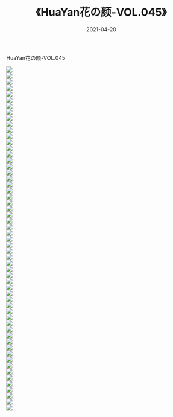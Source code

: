 ﻿---
layout: post
title:  《HuaYan花の颜-VOL.045》
date:   2021-04-20
img: http://img.660000.xyz/Sharelink/网络美图/2021/HuaYan花の颜-VOL.045/000.jpg
categories: [美女, 清纯, 唯美]
---

HuaYan花の颜-VOL.045

  ![](http://img.660000.xyz/Sharelink/网络美图/2021/HuaYan花の颜-VOL.045/001.jpg) <br> ![](http://img.660000.xyz/Sharelink/网络美图/2021/HuaYan花の颜-VOL.045/002.jpg) <br> ![](http://img.660000.xyz/Sharelink/网络美图/2021/HuaYan花の颜-VOL.045/003.jpg) <br> ![](http://img.660000.xyz/Sharelink/网络美图/2021/HuaYan花の颜-VOL.045/004.jpg) <br> ![](http://img.660000.xyz/Sharelink/网络美图/2021/HuaYan花の颜-VOL.045/005.jpg) <br> ![](http://img.660000.xyz/Sharelink/网络美图/2021/HuaYan花の颜-VOL.045/006.jpg) <br> ![](http://img.660000.xyz/Sharelink/网络美图/2021/HuaYan花の颜-VOL.045/007.jpg) <br> ![](http://img.660000.xyz/Sharelink/网络美图/2021/HuaYan花の颜-VOL.045/008.jpg) <br> ![](http://img.660000.xyz/Sharelink/网络美图/2021/HuaYan花の颜-VOL.045/009.jpg) <br> ![](http://img.660000.xyz/Sharelink/网络美图/2021/HuaYan花の颜-VOL.045/010.jpg) <br> ![](http://img.660000.xyz/Sharelink/网络美图/2021/HuaYan花の颜-VOL.045/011.jpg) <br> ![](http://img.660000.xyz/Sharelink/网络美图/2021/HuaYan花の颜-VOL.045/012.jpg) <br> ![](http://img.660000.xyz/Sharelink/网络美图/2021/HuaYan花の颜-VOL.045/013.jpg) <br> ![](http://img.660000.xyz/Sharelink/网络美图/2021/HuaYan花の颜-VOL.045/014.jpg) <br> ![](http://img.660000.xyz/Sharelink/网络美图/2021/HuaYan花の颜-VOL.045/015.jpg) <br> ![](http://img.660000.xyz/Sharelink/网络美图/2021/HuaYan花の颜-VOL.045/016.jpg) <br> ![](http://img.660000.xyz/Sharelink/网络美图/2021/HuaYan花の颜-VOL.045/017.jpg) <br> ![](http://img.660000.xyz/Sharelink/网络美图/2021/HuaYan花の颜-VOL.045/018.jpg) <br> ![](http://img.660000.xyz/Sharelink/网络美图/2021/HuaYan花の颜-VOL.045/019.jpg) <br> ![](http://img.660000.xyz/Sharelink/网络美图/2021/HuaYan花の颜-VOL.045/020.jpg) <br> ![](http://img.660000.xyz/Sharelink/网络美图/2021/HuaYan花の颜-VOL.045/021.jpg) <br> ![](http://img.660000.xyz/Sharelink/网络美图/2021/HuaYan花の颜-VOL.045/022.jpg) <br> ![](http://img.660000.xyz/Sharelink/网络美图/2021/HuaYan花の颜-VOL.045/023.jpg) <br> ![](http://img.660000.xyz/Sharelink/网络美图/2021/HuaYan花の颜-VOL.045/024.jpg) <br> ![](http://img.660000.xyz/Sharelink/网络美图/2021/HuaYan花の颜-VOL.045/025.jpg) <br> ![](http://img.660000.xyz/Sharelink/网络美图/2021/HuaYan花の颜-VOL.045/026.jpg) <br> ![](http://img.660000.xyz/Sharelink/网络美图/2021/HuaYan花の颜-VOL.045/027.jpg) <br> ![](http://img.660000.xyz/Sharelink/网络美图/2021/HuaYan花の颜-VOL.045/028.jpg) <br> ![](http://img.660000.xyz/Sharelink/网络美图/2021/HuaYan花の颜-VOL.045/029.jpg) <br> ![](http://img.660000.xyz/Sharelink/网络美图/2021/HuaYan花の颜-VOL.045/030.jpg) <br> ![](http://img.660000.xyz/Sharelink/网络美图/2021/HuaYan花の颜-VOL.045/031.jpg) <br> ![](http://img.660000.xyz/Sharelink/网络美图/2021/HuaYan花の颜-VOL.045/032.jpg) <br> ![](http://img.660000.xyz/Sharelink/网络美图/2021/HuaYan花の颜-VOL.045/033.jpg) <br> ![](http://img.660000.xyz/Sharelink/网络美图/2021/HuaYan花の颜-VOL.045/034.jpg) <br> ![](http://img.660000.xyz/Sharelink/网络美图/2021/HuaYan花の颜-VOL.045/035.jpg) <br> ![](http://img.660000.xyz/Sharelink/网络美图/2021/HuaYan花の颜-VOL.045/036.jpg) <br> ![](http://img.660000.xyz/Sharelink/网络美图/2021/HuaYan花の颜-VOL.045/037.jpg) <br> ![](http://img.660000.xyz/Sharelink/网络美图/2021/HuaYan花の颜-VOL.045/038.jpg) <br> ![](http://img.660000.xyz/Sharelink/网络美图/2021/HuaYan花の颜-VOL.045/039.jpg) <br> ![](http://img.660000.xyz/Sharelink/网络美图/2021/HuaYan花の颜-VOL.045/040.jpg) <br> ![](http://img.660000.xyz/Sharelink/网络美图/2021/HuaYan花の颜-VOL.045/041.jpg) <br> ![](http://img.660000.xyz/Sharelink/网络美图/2021/HuaYan花の颜-VOL.045/042.jpg) <br> ![](http://img.660000.xyz/Sharelink/网络美图/2021/HuaYan花の颜-VOL.045/043.jpg) <br> ![](http://img.660000.xyz/Sharelink/网络美图/2021/HuaYan花の颜-VOL.045/044.jpg) <br> ![](http://img.660000.xyz/Sharelink/网络美图/2021/HuaYan花の颜-VOL.045/045.jpg) <br> ![](http://img.660000.xyz/Sharelink/网络美图/2021/HuaYan花の颜-VOL.045/046.jpg) <br> ![](http://img.660000.xyz/Sharelink/网络美图/2021/HuaYan花の颜-VOL.045/047.jpg) <br> ![](http://img.660000.xyz/Sharelink/网络美图/2021/HuaYan花の颜-VOL.045/048.jpg) <br> ![](http://img.660000.xyz/Sharelink/网络美图/2021/HuaYan花の颜-VOL.045/049.jpg) <br> ![](http://img.660000.xyz/Sharelink/网络美图/2021/HuaYan花の颜-VOL.045/050.jpg) <br> ![](http://img.660000.xyz/Sharelink/网络美图/2021/HuaYan花の颜-VOL.045/051.jpg) <br> ![](http://img.660000.xyz/Sharelink/网络美图/2021/HuaYan花の颜-VOL.045/052.jpg) <br> ![](http://img.660000.xyz/Sharelink/网络美图/2021/HuaYan花の颜-VOL.045/053.jpg) <br> ![](http://img.660000.xyz/Sharelink/网络美图/2021/HuaYan花の颜-VOL.045/054.jpg) <br> ![](http://img.660000.xyz/Sharelink/网络美图/2021/HuaYan花の颜-VOL.045/055.jpg) <br> ![](http://img.660000.xyz/Sharelink/网络美图/2021/HuaYan花の颜-VOL.045/056.jpg) <br> ![](http://img.660000.xyz/Sharelink/网络美图/2021/HuaYan花の颜-VOL.045/057.jpg) <br>